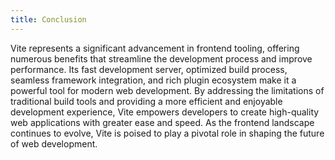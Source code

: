 ```yaml
---
title: Conclusion
---
```


Vite represents a significant advancement in frontend tooling, offering numerous
benefits that streamline the development process and improve performance. Its
fast development server, optimized build process, seamless framework
integration, and rich plugin ecosystem make it a powerful tool for modern web
development. By addressing the limitations of traditional build tools and
providing a more efficient and enjoyable development experience, Vite empowers
developers to create high-quality web applications with greater ease and speed.
As the frontend landscape continues to evolve, Vite is poised to play a pivotal
role in shaping the future of web development.
